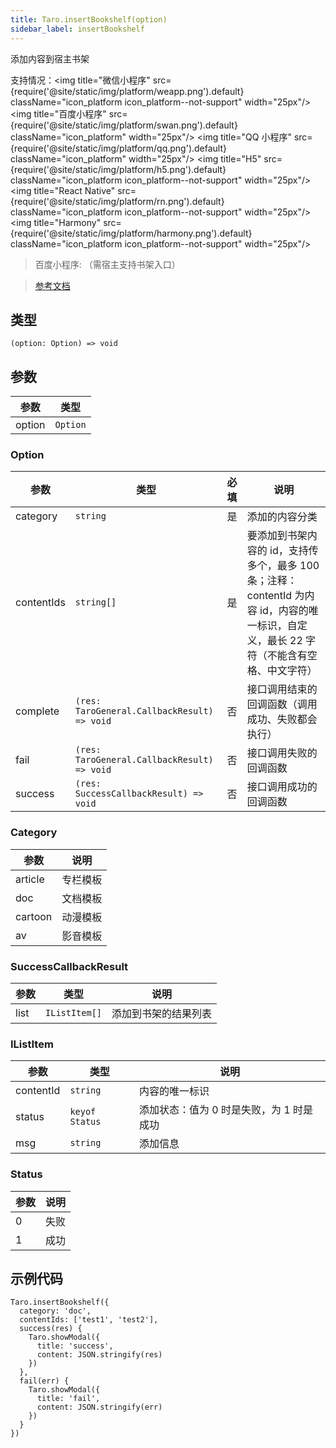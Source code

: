 ```yaml
---
title: Taro.insertBookshelf(option)
sidebar_label: insertBookshelf
---
```


添加内容到宿主书架

支持情况：<img title="微信小程序" src={require('@site/static/img/platform/weapp.png').default} className="icon_platform icon_platform--not-support" width="25px"/> <img title="百度小程序" src={require('@site/static/img/platform/swan.png').default} className="icon_platform" width="25px"/> <img title="QQ 小程序" src={require('@site/static/img/platform/qq.png').default} className="icon_platform" width="25px"/> <img title="H5" src={require('@site/static/img/platform/h5.png').default} className="icon_platform icon_platform--not-support" width="25px"/> <img title="React Native" src={require('@site/static/img/platform/rn.png').default} className="icon_platform icon_platform--not-support" width="25px"/> <img title="Harmony" src={require('@site/static/img/platform/harmony.png').default} className="icon_platform icon_platform--not-support" width="25px"/>

> 百度小程序: （需宿主支持书架入口）

> [参考文档](https://smartprogram.baidu.com/docs/develop/api/open/swan-insertBookshelf/)

## 类型

```tsx
(option: Option) => void
```

## 参数

| 参数 | 类型 |
| --- | --- |
| option | `Option` |

### Option

| 参数 | 类型 | 必填 | 说明 |
| --- | --- | :---: | --- |
| category | `string` | 是 | 添加的内容分类 |
| contentIds | `string[]` | 是 | 要添加到书架内容的 id，支持传多个，最多 100 条；注释：contentId 为内容 id，内容的唯一标识，自定义，最长 22 字符（不能含有空格、中文字符） |
| complete | `(res: TaroGeneral.CallbackResult) => void` | 否 | 接口调用结束的回调函数（调用成功、失败都会执行） |
| fail | `(res: TaroGeneral.CallbackResult) => void` | 否 | 接口调用失败的回调函数 |
| success | `(res: SuccessCallbackResult) => void` | 否 | 接口调用成功的回调函数 |

### Category

| 参数 | 说明 |
| --- | --- |
| article | 专栏模板 |
| doc | 文档模板 |
| cartoon | 动漫模板 |
| av | 影音模板 |

### SuccessCallbackResult

| 参数 | 类型 | 说明 |
| --- | --- | --- |
| list | `IListItem[]` | 添加到书架的结果列表 |

### IListItem

| 参数 | 类型 | 说明 |
| --- | --- | --- |
| contentId | `string` | 内容的唯一标识 |
| status | `keyof Status` | 添加状态：值为 0 时是失败，为 1 时是成功 |
| msg | `string` | 添加信息 |

### Status

| 参数 | 说明 |
| --- | --- |
| 0 | 失败 |
| 1 | 成功 |

## 示例代码

```tsx
Taro.insertBookshelf({
  category: 'doc',
  contentIds: ['test1', 'test2'],
  success(res) {
    Taro.showModal({
      title: 'success',
      content: JSON.stringify(res)
    })
  },
  fail(err) {
    Taro.showModal({
      title: 'fail',
      content: JSON.stringify(err)
    })
  }
})
